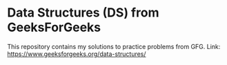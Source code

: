 # Data Structures (DS) from GeeksForGeeks

This repository contains my solutions to practice problems from GFG.
Link: https://www.geeksforgeeks.org/data-structures/